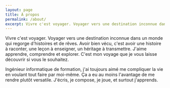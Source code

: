 ```yaml
---
layout: page
title: À propos
permalink: /about/
excerpt: Vivre c'est voyager. Voyager vers une destination inconnue dans un monde qui regorge d'histoires et de rêves. Avoir bien vécu, c'est avoir une histoire à raconter, une leçon à enseigner, un héritage à transmettre. J'aime apprendre, comprendre et explorer. C'est mon voyage que je vous laisse découvrir si vous le souhaitez.
---
```


Vivre c'est voyager. Voyager vers une destination inconnue dans un monde qui regorge d'histoires et de rêves. Avoir bien vécu, c'est avoir une histoire à raconter, une leçon à enseigner, un héritage à transmettre. J'aime apprendre, comprendre et explorer. C'est mon voyage que je vous laisse découvrir si vous le souhaitez.

<!--more-->

Ingénieur informatique de formation, j'ai toujours aimé me compliquer la vie en voulant tout faire par moi-même. Ça a eu au moins l'avantage de me rendre plutôt versatile. J'écris, je compose, je joue, et surtout j'apprends.
